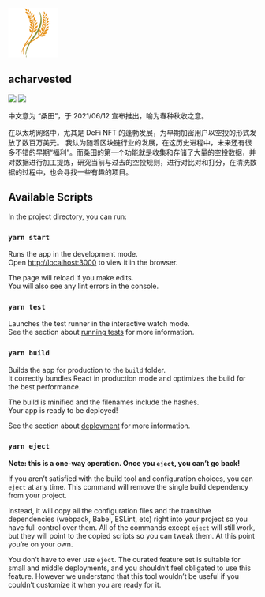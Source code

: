 ![](./src/images/shuidao.png)

## acharvested

![](https://img.shields.io/github/license/icepy/acharvested)
![](https://img.shields.io/github/package-json/v/icepy/acharvested/main)

中文意为 “桑田”，于 2021/06/12 宣布推出，喻为春种秋收之意。

在以太坊网络中，尤其是 DeFi NFT 的蓬勃发展，为早期加密用户以空投的形式发放了数百万美元。 我认为随着区块链行业的发展，在这历史进程中，未来还有很多不错的早期“福利”。而桑田的第一个功能就是收集和存储了大量的空投数据，并对数据进行加工提炼，研究当前与过去的空投规则，进行对比对和打分，在清洗数据的过程中，也会寻找一些有趣的项目。

## Available Scripts

In the project directory, you can run:

### `yarn start`

Runs the app in the development mode.\
Open [http://localhost:3000](http://localhost:3000) to view it in the browser.

The page will reload if you make edits.\
You will also see any lint errors in the console.

### `yarn test`

Launches the test runner in the interactive watch mode.\
See the section about [running tests](https://facebook.github.io/create-react-app/docs/running-tests) for more information.

### `yarn build`

Builds the app for production to the `build` folder.\
It correctly bundles React in production mode and optimizes the build for the best performance.

The build is minified and the filenames include the hashes.\
Your app is ready to be deployed!

See the section about [deployment](https://facebook.github.io/create-react-app/docs/deployment) for more information.

### `yarn eject`

**Note: this is a one-way operation. Once you `eject`, you can’t go back!**

If you aren’t satisfied with the build tool and configuration choices, you can `eject` at any time. This command will remove the single build dependency from your project.

Instead, it will copy all the configuration files and the transitive dependencies (webpack, Babel, ESLint, etc) right into your project so you have full control over them. All of the commands except `eject` will still work, but they will point to the copied scripts so you can tweak them. At this point you’re on your own.

You don’t have to ever use `eject`. The curated feature set is suitable for small and middle deployments, and you shouldn’t feel obligated to use this feature. However we understand that this tool wouldn’t be useful if you couldn’t customize it when you are ready for it.